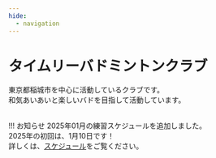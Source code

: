 ```yaml
---
hide:
  - navigation
---
```

# タイムリーバドミントンクラブ
東京都稲城市を中心に活動しているクラブです。  
和気あいあいと楽しいバドを目指して活動しています。  
</br>

!!! お知らせ
    2025年01月の練習スケジュールを追加しました。<br>
    2025年の初回は、1月10日です！<br>
    詳しくは、[スケジュール](./schedule.md)をご覧ください。